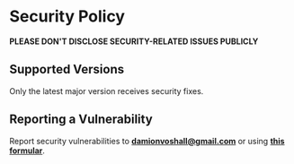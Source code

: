 # Security Policy

**PLEASE DON'T DISCLOSE SECURITY-RELATED ISSUES PUBLICLY**

## Supported Versions

Only the latest major version receives security fixes.

## Reporting a Vulnerability

Report security vulnerabilities to **[damionvoshall@gmail.com](mailto:damionvoshall@gmail.com)** or using [**this formular**](https://github.com/DamoFD/BugResolution/security/advisories/new).
